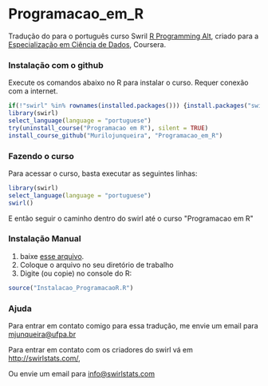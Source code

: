 # Programacao_em_R

Tradução do para o português curso Swril [R Programming Alt](https://github.com/swirldev/swirl_courses/tree/master/R_Programming_Alt), criado para a [Especialização em Ciência de Dados](https://www.coursera.org/specializations/jhu-data-science), Coursera.



### Instalação com o github

Execute os comandos abaixo no R para instalar o curso. Requer conexão com a internet.

```r
if(!"swirl" %in% rownames(installed.packages())) {install.packages("swirl")}
library(swirl)
select_language(language = "portuguese")
try(uninstall_course("Programacao em R"), silent = TRUE)
install_course_github("Murilojunqueira", "Programacao_em_R")
```

### Fazendo o curso

Para acessar o curso, basta executar as seguintes linhas:

```r
library(swirl)
select_language(language = "portuguese")
swirl()
```

E então seguir o caminho dentro do swirl até o curso "Programacao em R"


### Instalação Manual

1. baixe [esse arquivo](https://github.com/Murilojunqueira/Programacao_em_R/blob/master/Instalacao_ProgramacaoR.R).
2. Coloque o arquivo no seu diretório de trabalho
3. Digite (ou copie) no console do R:

```r
source("Instalacao_ProgramacaoR.R")
```



### Ajuda

Para entrar em contato comigo para essa tradução, me envie um email para mjunqueira@ufpa.br

Para entrar em contato com os criadores do swirl vá em  http://swirlstats.com/, 

Ou envie um email para info@swirlstats.com